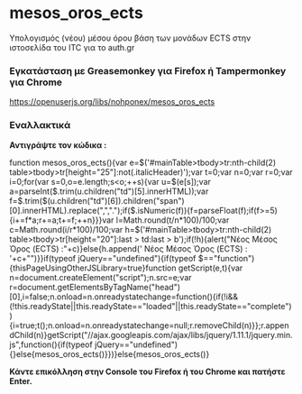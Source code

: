 mesos_oros_ects
===============
Υπολογισμός (νέου) μέσου όρου βάση των μονάδων ECTS στην ιστοσελίδα του ITC για το auth.gr

### Εγκατάσταση με Greasemonkey για Firefox ή Tampermonkey για Chrome ###
https://openuserjs.org/libs/nohponex/mesos_oros_ects

### Εναλλακτικά ###
**Αντιγράψτε τον κώδικα :**

  function mesos_oros_ects(){var e=$('#mainTable>tbody>tr:nth-child(2) table>tbody>tr[height="25"]:not(.italicHeader)');var t=0;var n=0;var r=0;var i=0;for(var s=0,o=e.length;s<o;++s){var u=$(e[s]);var a=parseInt($.trim(u.children("td")[5].innerHTML));var f=$.trim($(u.children("td")[6]).children("span")[0].innerHTML).replace(",",".");if($.isNumeric(f)){f=parseFloat(f);if(f>=5){i+=f*a;r+=a;t+=f;++n}}}var l=Math.round(t/n*100)/100;var c=Math.round(i/r*100)/100;var h=$('#mainTable>tbody>tr:nth-child(2) table>tbody>tr[height="20"]:last > td:last > b');if(!h){alert("Νέος Μέσος Όρος (ECTS) :"+c)}else{h.append(' Νέος Μέσος Όρος (ECTS) : <span class="error">'+c+"</span>")}}if(typeof jQuery=="undefined"){if(typeof $=="function"){thisPageUsingOtherJSLibrary=true}function getScript(e,t){var n=document.createElement("script");n.src=e;var r=document.getElementsByTagName("head")[0],i=false;n.onload=n.onreadystatechange=function(){if(!i&&(!this.readyState||this.readyState=="loaded"||this.readyState=="complete")){i=true;t();n.onload=n.onreadystatechange=null;r.removeChild(n)}};r.appendChild(n)}getScript("//ajax.googleapis.com/ajax/libs/jquery/1.11.1/jquery.min.js",function(){if(typeof jQuery=="undefined"){}else{mesos_oros_ects()}})}else{mesos_oros_ects()}


**Κάντε επικόλληση στην Console του Firefox ή του Chrome και πατήστε Enter.**
